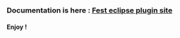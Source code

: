 ### Documentation is here : **[Fest eclipse plugin site](http://joel-costigliola.github.com/fest-eclipse-plugin/)**
#### Enjoy !
